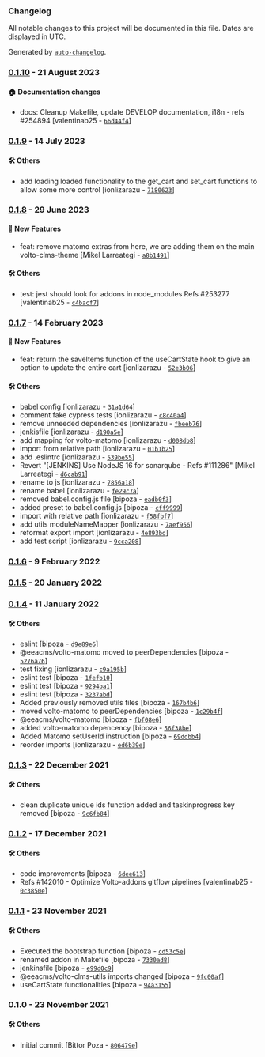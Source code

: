 ### Changelog

All notable changes to this project will be documented in this file. Dates are displayed in UTC.

Generated by [`auto-changelog`](https://github.com/CookPete/auto-changelog).

### [0.1.10](https://github.com/eea/volto-clms-utils/compare/0.1.9...0.1.10) - 21 August 2023

#### :house: Documentation changes

- docs: Cleanup Makefile, update DEVELOP documentation, i18n - refs #254894 [valentinab25 - [`66d44f4`](https://github.com/eea/volto-clms-utils/commit/66d44f4c157410da2944bac360940495d1c40260)]

### [0.1.9](https://github.com/eea/volto-clms-utils/compare/0.1.8...0.1.9) - 14 July 2023

#### :hammer_and_wrench: Others

- add loading loaded functionality to the get_cart and set_cart functions to allow some more control [ionlizarazu - [`7180623`](https://github.com/eea/volto-clms-utils/commit/7180623cf81457af39a0063b9b983e23cb120260)]
### [0.1.8](https://github.com/eea/volto-clms-utils/compare/0.1.7...0.1.8) - 29 June 2023

#### :rocket: New Features

- feat: remove matomo extras from here, we are adding them on the main volto-clms-theme [Mikel Larreategi - [`a8b1491`](https://github.com/eea/volto-clms-utils/commit/a8b1491b938d9338dbe1a920166d3d4708e6320b)]

#### :hammer_and_wrench: Others

- test: jest should look for addons in node_modules Refs #253277 [valentinab25 - [`c4bacf7`](https://github.com/eea/volto-clms-utils/commit/c4bacf7822a7348ea29b39266bdcd1dee043eb98)]
### [0.1.7](https://github.com/eea/volto-clms-utils/compare/0.1.6...0.1.7) - 14 February 2023

#### :rocket: New Features

- feat: return the saveItems function of the useCartState hook to give an option to update the entire cart [ionlizarazu - [`52e3b06`](https://github.com/eea/volto-clms-utils/commit/52e3b06159495827e5d5ce862a55d6649b493129)]

#### :hammer_and_wrench: Others

- babel config [ionlizarazu - [`31a1d64`](https://github.com/eea/volto-clms-utils/commit/31a1d646c110b803c48da463c9bdd1b61a148ef0)]
- comment fake cypress tests [ionlizarazu - [`c8c40a4`](https://github.com/eea/volto-clms-utils/commit/c8c40a43e93085d83157cad6792e685a0f9551ad)]
- remove unneeded dependencies [ionlizarazu - [`fbeeb76`](https://github.com/eea/volto-clms-utils/commit/fbeeb764332fe2e1a1cd6a1cf88a3c6d19606abc)]
- jenkisfile [ionlizarazu - [`d190a5e`](https://github.com/eea/volto-clms-utils/commit/d190a5e6c48e17622f6887f1b9caa365f705d790)]
- add mapping for volto-matomo [ionlizarazu - [`d008db8`](https://github.com/eea/volto-clms-utils/commit/d008db8e299e1cdc839d1ef4422b54148fd884e9)]
- import from relative path [ionlizarazu - [`01b1b25`](https://github.com/eea/volto-clms-utils/commit/01b1b2536601596d733885e856e243119d090a1b)]
- add .eslintrc [ionlizarazu - [`539be55`](https://github.com/eea/volto-clms-utils/commit/539be558f9ef673aa72b4b078415940dbab059e9)]
- Revert "[JENKINS] Use NodeJS 16 for sonarqube - Refs #111286" [Mikel Larreategi - [`d6cab91`](https://github.com/eea/volto-clms-utils/commit/d6cab91303dbaffe066499b7ef1b19ae705dceb6)]
- rename to js [ionlizarazu - [`7856a18`](https://github.com/eea/volto-clms-utils/commit/7856a18aed9e65ef420666ec91639caa43508655)]
- rename babel [ionlizarazu - [`fe29c7a`](https://github.com/eea/volto-clms-utils/commit/fe29c7a7e3e549a48f767609cf883235f3162f32)]
- removed  babel.config.js file [bipoza - [`eadb0f3`](https://github.com/eea/volto-clms-utils/commit/eadb0f3026247ba5b9faa2d87a742b76f6823c0b)]
- added preset to babel.config.js [bipoza - [`cff9999`](https://github.com/eea/volto-clms-utils/commit/cff999979ed7347383cfc4e3c7c9829b61ef43aa)]
- import with relative path [ionlizarazu - [`f58fbf7`](https://github.com/eea/volto-clms-utils/commit/f58fbf75bc55a3bb40d40ca46f8a9cbe5fe82573)]
- add utils moduleNameMapper [ionlizarazu - [`7aef956`](https://github.com/eea/volto-clms-utils/commit/7aef9565b6f5d54d5350164e0a2df9c8bcf577e1)]
- reformat export import [ionlizarazu - [`4e893bd`](https://github.com/eea/volto-clms-utils/commit/4e893bd486a082f8edb88b55b401b47a2a23d034)]
- add test script [ionlizarazu - [`9cca208`](https://github.com/eea/volto-clms-utils/commit/9cca208e5b3b4e1941f2e1a09797512bd9dd22bb)]
### [0.1.6](https://github.com/eea/volto-clms-utils/compare/0.1.5...0.1.6) - 9 February 2022

### [0.1.5](https://github.com/eea/volto-clms-utils/compare/0.1.4...0.1.5) - 20 January 2022

### [0.1.4](https://github.com/eea/volto-clms-utils/compare/0.1.3...0.1.4) - 11 January 2022

#### :hammer_and_wrench: Others

- eslint [bipoza - [`d9e89e6`](https://github.com/eea/volto-clms-utils/commit/d9e89e6ac39e494124a864da988a3a32149a0eb9)]
- @eeacms/volto-matomo moved to peerDependencies [bipoza - [`5276a76`](https://github.com/eea/volto-clms-utils/commit/5276a76476f4ae20949f56d2ada512e1d38832fc)]
- test fixing [ionlizarazu - [`c9a195b`](https://github.com/eea/volto-clms-utils/commit/c9a195b705e0e1efea9470deedfe560e2cd01a2c)]
- eslint test [bipoza - [`1fefb10`](https://github.com/eea/volto-clms-utils/commit/1fefb102b55e0bf45104cd0b81816f1ad4a2dc4f)]
- eslint test [bipoza - [`9294ba1`](https://github.com/eea/volto-clms-utils/commit/9294ba198d8c1982bd71c20c12977ca5cca5f4a4)]
- eslint test [bipoza - [`3237abd`](https://github.com/eea/volto-clms-utils/commit/3237abdb8bfd49f09eadbac63944ff993b73508d)]
- Added previously removed utils files [bipoza - [`167b4b6`](https://github.com/eea/volto-clms-utils/commit/167b4b6069221159118300e142e758f1ec6507c7)]
- moved volto-matomo to peerDependencies [bipoza - [`1c29b4f`](https://github.com/eea/volto-clms-utils/commit/1c29b4f5f3fbde960105d75596bc6b78099b76e5)]
- @eeacms/volto-matomo [bipoza - [`fbf08e6`](https://github.com/eea/volto-clms-utils/commit/fbf08e62eec3ad1af86ce2f9d73940808ca54ea6)]
- added volto-matomo depencency [bipoza - [`56f38be`](https://github.com/eea/volto-clms-utils/commit/56f38be3d6cf28f6824234a6e8f78532a9dd1e96)]
- Added Matomo setUserId instruction [bipoza - [`69ddbb4`](https://github.com/eea/volto-clms-utils/commit/69ddbb42eeb8a748a38007a95b4b15177c37dc9e)]
- reorder imports [ionlizarazu - [`ed6b39e`](https://github.com/eea/volto-clms-utils/commit/ed6b39eb72d16b088a33a45fa9cb0f4e9d34b533)]
### [0.1.3](https://github.com/eea/volto-clms-utils/compare/0.1.2...0.1.3) - 22 December 2021

#### :hammer_and_wrench: Others

- clean duplicate unique ids function added and taskinprogress key removed [bipoza - [`9c6fb84`](https://github.com/eea/volto-clms-utils/commit/9c6fb84413b62f27347ac121ca8c3fb72b76ca94)]
### [0.1.2](https://github.com/eea/volto-clms-utils/compare/0.1.1...0.1.2) - 17 December 2021

#### :hammer_and_wrench: Others

- code improvements [bipoza - [`6dee613`](https://github.com/eea/volto-clms-utils/commit/6dee613e3a87af3cfc486a865dbba3e3924b5995)]
- Refs #142010 - Optimize Volto-addons gitflow pipelines [valentinab25 - [`0c3850e`](https://github.com/eea/volto-clms-utils/commit/0c3850ea7ffabfa0d682cbfc886e3323316b5f3f)]
### [0.1.1](https://github.com/eea/volto-clms-utils/compare/0.1.0...0.1.1) - 23 November 2021

#### :hammer_and_wrench: Others

- Executed the bootstrap function [bipoza - [`cd53c5e`](https://github.com/eea/volto-clms-utils/commit/cd53c5e7035b102791f5510d7522bf9ebb63bc84)]
- renamed addon in Makefile [bipoza - [`7330ad8`](https://github.com/eea/volto-clms-utils/commit/7330ad896f212587007c1deb4e80a6964028482a)]
- jenkinsfile [bipoza - [`e99d0c9`](https://github.com/eea/volto-clms-utils/commit/e99d0c9191afe3b7f4ed9fa7bba93661282c0f4b)]
- @eeacms/volto-clms-utils imports changed [bipoza - [`9fc00af`](https://github.com/eea/volto-clms-utils/commit/9fc00af9ec55ecba55c2e5f532556b31444fea4f)]
- useCartState functionalities [bipoza - [`94a3155`](https://github.com/eea/volto-clms-utils/commit/94a315576bf4f8ee17d5aeb71e3139eef7bb9005)]
### 0.1.0 - 23 November 2021

#### :hammer_and_wrench: Others

- Initial commit [Bittor Poza - [`806479e`](https://github.com/eea/volto-clms-utils/commit/806479e2a53e5918a0f994780b3facd0ca5f9043)]
